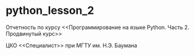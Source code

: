 # python_lesson_2

Отчетность по курсу <<Программирование на языке Python. Часть 2. Продвинутый курс>>

ЦКО <<Специалист>> при МГТУ им. Н.Э. Баумана